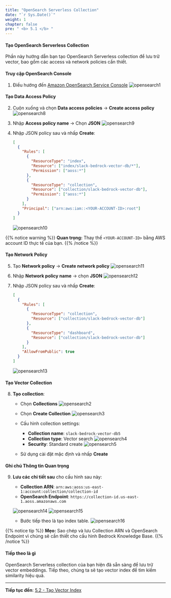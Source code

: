 ```yaml
---
title: "OpenSearch Serverless Collection"
date: "`r Sys.Date()`"
weight: 1
chapter: false
pre: " <b> 5.1 </b> "
---
```


#### Tạo OpenSearch Serverless Collection

Phần này hướng dẫn bạn tạo OpenSearch Serverless collection để lưu trữ vector, bao gồm các access và network policies cần thiết.

#### Truy cập OpenSearch Console

1. Điều hướng đến [Amazon OpenSearch Service Console](https://us-east-1.console.aws.amazon.com/aos/home?region=us-east-1#opensearch)
   ![opensearch1](/images/5/opensearch1.png?width=90pc)

#### Tạo Data Access Policy

2. Cuộn xuống và chọn **Data access policies** → **Create access policy**
   ![opensearch8](/images/5/opensearch8.png?width=90pc)

3. Nhập **Access policy name** → Chọn **JSON**
   ![opensearch9](/images/5/opensearch9.png?width=90pc)

4. Nhập JSON policy sau và nhấp **Create**:
   ```json
   [
     {
       "Rules": [
         {
           "ResourceType": "index",
           "Resource": ["index/slack-bedrock-vector-db/*"],
           "Permission": ["aoss:*"]
         },
         {
           "ResourceType": "collection",
           "Resource": ["collection/slack-bedrock-vector-db"],
           "Permission": ["aoss:*"]
         }
       ],
       "Principal": ["arn:aws:iam::<YOUR-ACCOUNT-ID>:root"]
     }
   ]
   ```
   ![opensearch10](/images/5/opensearch10.png?width=91pc)

{{% notice warning %}}
**Quan trọng:** Thay thế `<YOUR-ACCOUNT-ID>` bằng AWS account ID thực tế của bạn.
{{% /notice %}}

#### Tạo Network Policy

5. Tạo **Network policy** → **Create network policy**
   ![opensearch11](/images/5/opensearch11.png?width=90pc)

6. Nhập **Network policy name** -> chọn **JSON**
   ![opensearch12](/images/5/opensearch12.png?width=90pc)

7. Nhập JSON policy sau và nhấp **Create**:
   ```json
   [
     {
       "Rules": [
         {
           "ResourceType": "collection",
           "Resource": ["collection/slack-bedrock-vector-db"]
         },
         {
           "ResourceType": "dashboard",
           "Resource": ["collection/slack-bedrock-vector-db"]
         }
       ],
       "AllowFromPublic": true
     }
   ]
   ```
   ![opensearch13](/images/5/opensearch13.png?width=90pc)

#### Tạo Vector Collection

8. **Tạo collection**:

   - Chọn **Collections**
     ![opensearch2](/images/5/opensearch2.png?width=90pc)

   - Chọn **Create Collection**
     ![opensearch3](/images/5/opensearch3.png?width=90pc)

   - Cấu hình collection settings:

     - **Collection name**: `slack-bedrock-vector-db5`
     - **Collection type**: Vector search
       ![opensearch4](/images/5/opensearch4.png?width=91pc)
     - **Security**: Standard create
       ![opensearch5](/images/5/opensearch5.png?width=90pc)

   - Sử dụng cài đặt mặc định và nhấp **Create**

#### Ghi chú Thông tin Quan trọng

9. **Lưu các chi tiết sau** cho cấu hình sau này:

   - **Collection ARN**: `arn:aws:aoss:us-east-1:account:collection/collection-id`
   - **OpenSearch Endpoint**: `https://collection-id.us-east-1.aoss.amazonaws.com`

   ![opensearch14](/images/5/opensearch14.png?width=91pc)
   ![opensearch15](/images/5/opensearch15.png?width=91pc)

   - Bước tiếp theo là tạo index table.
     ![opensearch16](/images/5/opensearch16.png?width=90pc)

{{% notice tip %}}
**Mẹo:** Sao chép và lưu Collection ARN và OpenSearch Endpoint vì chúng sẽ cần thiết cho cấu hình Bedrock Knowledge Base.
{{% /notice %}}

#### Tiếp theo là gì

OpenSearch Serverless collection của bạn hiện đã sẵn sàng để lưu trữ vector embeddings. Tiếp theo, chúng ta sẽ tạo vector index để tìm kiếm similarity hiệu quả.

---

**Tiếp tục đến**: [5.2 - Tạo Vector Index](../5.2-vector_index/)
